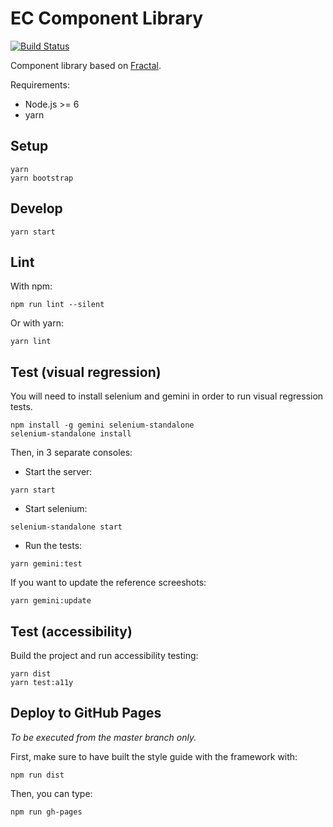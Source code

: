 # EC Component Library

[![Build Status](https://travis-ci.org/ec-europa/europa-component-library.svg?branch=master)](https://travis-ci.org/ec-europa/europa-component-library)

Component library based on [Fractal](http://fractal.build/).

Requirements:
-   Node.js >= 6
-   yarn

## Setup

```
yarn
yarn bootstrap
```

## Develop

```
yarn start
```

## Lint

With npm:

```
npm run lint --silent
```

Or with yarn:

```
yarn lint
```

## Test (visual regression)

You will need to install selenium and gemini in order to run visual regression tests.

```
npm install -g gemini selenium-standalone
selenium-standalone install
```

Then, in 3 separate consoles:

-   Start the server:

```
yarn start
```

-   Start selenium:

```
selenium-standalone start
```

-   Run the tests:

```
yarn gemini:test
```

If you want to update the reference screeshots:

```
yarn gemini:update
```

## Test (accessibility)

Build the project and run accessibility testing:

```
yarn dist
yarn test:a11y
```

## Deploy to GitHub Pages

_To be executed from the master branch only._

First, make sure to have built the style guide with the framework with:

```
npm run dist
```

Then, you can type:

```
npm run gh-pages
```
